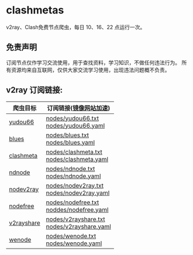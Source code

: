 # clashmetas

v2ray、Clash免费节点爬虫，每日 10、16、22 点运行一次。

## 免责声明

订阅节点仅作学习交流使用，用于查找资料，学习知识，不做任何违法行为。
所有资源均来自互联网，仅供大家交流学习使用，出现违法问题概不负责。

## v2ray 订阅链接:

| 爬虫目标  | 订阅链接([镜像网站加速](https://ghp.ci/)) |
| ---- | ---- |
| [yudou66](https://www.yudou66.com) | [nodes/yudou66.txt](https://ghp.ci/raw.githubusercontent.com/Barabama/clashmetas/main/nodes/yudou66.txt)<br>[nodes/yudou66.yaml](https://ghp.ci/raw.githubusercontent.com/Barabama/clashmetas/main/nodes/yudou66.yaml) |
| [blues](https://blues2022.blogspot.com) | [nodes/blues.txt](https://ghp.ci/raw.githubusercontent.com/Barabama/clashmetas/main/nodes/blues.txt)<br>[nodes/blues.yaml](https://ghp.ci/raw.githubusercontent.com/Barabama/clashmetas/main/nodes/blues.yaml) |
| [clashmeta](https://clashmeta.openrunner.net) | [nodes/clashmeta.txt](https://ghp.ci/raw.githubusercontent.com/Barabama/clashmetas/main/nodes/clashmeta.txt)<br>[nodes/clashmeta.yaml](https://ghp.ci/raw.githubusercontent.com/Barabama/clashmetas/main/nodes/clashmeta.yaml) |
| [ndnode](https://www.naidounode.com) | [nodes/ndnode.txt](https://ghp.ci/raw.githubusercontent.com/Barabama/clashmetas/main/nodes/ndnode.txt)<br>[nodes/ndnode.yaml](https://ghp.ci/raw.githubusercontent.com/Barabama/clashmetas/main/nodes/ndnode.yaml) |
| [nodev2ray](https://nodev2ray.com) | [nodes/nodev2ray.txt](https://ghp.ci/raw.githubusercontent.com/Barabama/clashmetas/main/nodes/nodev2ray.txt)<br>[nodes/nodev2ray.yaml](https://ghp.ci/raw.githubusercontent.com/Barabama/clashmetas/main/nodes/nodev2ray.yaml) |
| [nodefree](https://nodefree.org) | [nodes/nodefree.txt](https://ghp.ci/raw.githubusercontent.com/Barabama/clashmetas/main/nodes/nodefree.txt)<br>[noddes/nodefree.yaml](https://ghp.ci/raw.githubusercontent.com/Barabama/clashmetas/main/nodes/nodefree.yaml) |
| [v2rayshare](https://v2rayshare.com) | [nodes/v2rayshare.txt](https://ghp.ci/raw.githubusercontent.com/Barabama/clashmetas/main/nodes/v2rayshare.txt)<br>[nodes/v2rayshare.yaml](https://ghp.ci/raw.githubusercontent.com/Barabama/clashmetas/main/nodes/v2rayshare.yaml) |
| [wenode](https://wenode.cc/clashmeta) | [nodes/wenode.txt](https://ghp.ci/raw.githubusercontent.com/Barabama/clashmetas/main/nodes/wenode.txt)<br>[nodes/wenode.yaml](https://ghp.ci/raw.githubusercontent.com/Barabama/clashmetas/main/nodes/wenode.txt) |


